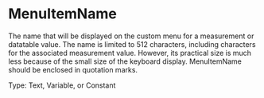 # MenuItemName

The name that will be displayed on the custom menu for a measurement or datatable value. The name is limited to 512 characters, including characters for the associated measurement value. However, its practical size is much less because of the small size of the keyboard display. MenuItemName should be enclosed in quotation marks.

Type: Text, Variable, or Constant
